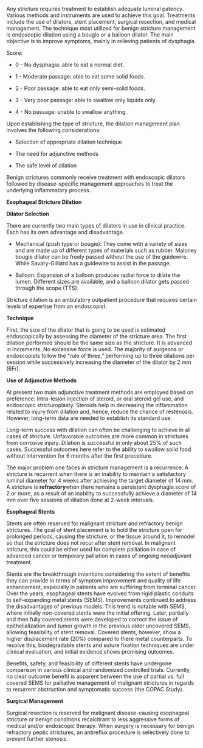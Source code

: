 Any stricture requires treatment to establish adequate luminal patency. Various methods and instruments are used to achieve this goal. Treatments include the use of dilators, stent placement, surgical resection, and medical management. The technique most utilized for benign stricture management is endoscopic dilation using a bougie or a balloon dilator. The main objective is to improve symptoms, mainly in relieving patients of dysphagia.

Score:

- 0 - No dysphagia: able to eat a normal diet.

- 1 - Moderate passage: able to eat some solid foods.

- 2 - Poor passage: able to eat only semi-solid foods.

- 3 - Very poor passage: able to swallow only liquids only.

- 4 - No passage: unable to swallow anything.

Upon establishing the type of stricture, the dilation management plan involves the following considerations:

- Selection of appropriate dilation technique

- The need for adjunctive methods

- The safe level of dilation

Benign strictures commonly receive treatment with endoscopic dilators followed by disease-specific management approaches to treat the underlying inflammatory process.

**Esophageal Stricture Dilation**

**Dilator Selection**

There are currently two main types of dilators in use in clinical practice. Each has its own advantage and disadvantage.

- Mechanical (push type or bougie): They come with a variety of sizes and are made up of different types of materials such as rubber. Maloney bougie dilator can be freely passed without the use of the guidewire. While Savary-Gilliard has a guidewire to assist in the passage.

- Balloon: Expansion of a balloon produces radial force to dilate the lumen. Different sizes are available, and a balloon dilator gets passed through the scope (TTS).

Stricture dilation is an ambulatory outpatient procedure that requires certain levels of expertise from an endoscopist.

**Technique**

First, the size of the dilator that is going to be used is estimated endoscopically by assessing the diameter of the stricture area. The first dilation performed should be the same size as the stricture. It is advanced in increments. No excessive force is used. The majority of surgeons or endoscopists follow the “rule of three,” performing up to three dilations per session while successively increasing the diameter of the dilator by 2 mm (6Fr).

**Use of Adjunctive Methods**

At present two main adjunctive treatment methods are employed based on preference: Intra-lesion injection of steroid, or oral steroid gel use, and endoscopic stricturoplasty. Steroids help in decreasing the inflammation related to injury from dilation and, hence, reduce the chance of restenosis. However, long-term data are needed to establish its standard use.

Long-term success with dilation can often be challenging to achieve in all cases of stricture. Unfavorable outcomes are more common in strictures from corrosive injury. Dilation is successful in only about 25% of such cases. Successful outcomes here refer to the ability to swallow solid food without intervention for 6 months after the first procedure.

The major problem one faces in stricture management is a recurrence. A stricture is recurrent when there is an inability to maintain a satisfactory luminal diameter for 4 weeks after achieving the target diameter of 14 mm. A stricture is **refractory**when there remains a persistent dysphagia score of 2 or more, as a result of an inability to successfully achieve a diameter of 14 mm over five sessions of dilation done at 2-week intervals.

**Esophageal Stents**

Stents are often reserved for malignant stricture and refractory benign strictures. The goal of stent placement is to hold the stricture open for prolonged periods, causing the stricture, or the tissue around it, to remodel so that the stricture does not recur after stent removal. In malignant stricture, this could be either used for complete palliation in case of advanced cancer or temporary palliation in cases of ongoing neoadjuvant treatment.

Stents are the breakthrough inventions considering the extent of benefits they can provide in terms of symptom improvement and quality of life enhancement, especially in patients who are suffering from terminal cancer. Over the years, esophageal stents have evolved from rigid plastic conduits to self-expanding metal stents (SEMS). Improvements continued to address the disadvantages of previous models. This trend is notable with SEMS, where initially non-covered stents were the initial offering. Later, partially and then fully covered stents were developed to correct the issue of epithelialization and tumor growth in the previous older uncovered SEMS, allowing feasibility of stent removal. Covered stents, however, show a higher displacement rate (20%) compared to there metal counterparts. To resolve this, biodegradable stents and suture fixation techniques are under clinical evaluation, and initial evidence shows promising outcomes.

Benefits, safety, and feasibility of different stents have undergone comparison in various clinical and randomized controlled trials. Currently, no clear outcome benefit is apparent between the use of partial vs. full covered SEMS for palliative management of malignant strictures in regards to recurrent obstruction and symptomatic success (the COPAC Study).

**Surgical Management**

Surgical resection is reserved for malignant disease-causing esophageal stricture or benign conditions recalcitrant to less aggressive forms of medical and/or endoscopic therapy. When surgery is necessary for benign refractory peptic strictures, an antireflux procedure is selectively done to prevent further stenosis.